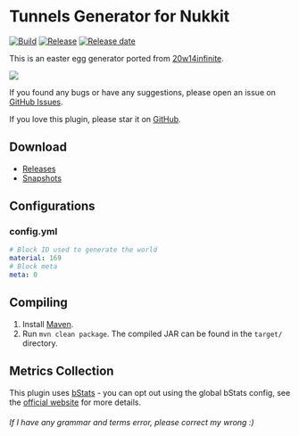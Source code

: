 # Tunnels Generator for Nukkit
[![Build](https://img.shields.io/circleci/build/github/wode490390/TunnelsGenerator/master)](https://circleci.com/gh/wode490390/TunnelsGenerator/tree/master)
[![Release](https://img.shields.io/github/v/release/wode490390/TunnelsGenerator)](https://github.com/wode490390/TunnelsGenerator/releases)
[![Release date](https://img.shields.io/github/release-date/wode490390/TunnelsGenerator)](https://github.com/wode490390/TunnelsGenerator/releases)
<!--[![Servers](https://img.shields.io/bstats/servers/6986)](https://bstats.org/plugin/bukkit/TunnelsGenerator/6986)
[![Players](https://img.shields.io/bstats/players/6986)](https://bstats.org/plugin/bukkit/TunnelsGenerator/6986)-->

This is an easter egg generator ported from [20w14infinite](https://minecraft.gamepedia.com/Java_Edition_20w14infinite).

![](https://i.loli.net/2020/04/03/eyfHgXmTCa1IElS.png)

If you found any bugs or have any suggestions, please open an issue on [GitHub Issues](https://github.com/wode490390/TunnelsGenerator/issues).

If you love this plugin, please star it on [GitHub](https://github.com/wode490390/TunnelsGenerator).

## Download
- [Releases](https://github.com/wode490390/TunnelsGenerator/releases)
- [Snapshots](https://circleci.com/gh/wode490390/TunnelsGenerator)

## Configurations

### config.yml
```yaml
# Block ID used to generate the world
material: 169
# Block meta
meta: 0
```

## Compiling
1. Install [Maven](https://maven.apache.org/).
2. Run `mvn clean package`. The compiled JAR can be found in the `target/` directory.

## Metrics Collection

This plugin uses [bStats](https://github.com/wode490390/bStats-Nukkit) - you can opt out using the global bStats config, see the [official website](https://bstats.org/getting-started) for more details.

<!--[![Metrics](https://bstats.org/signatures/bukkit/TunnelsGenerator.svg)](https://bstats.org/plugin/bukkit/TunnelsGenerator/6986)-->

###### If I have any grammar and terms error, please correct my wrong :)
